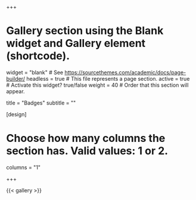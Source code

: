 +++
# Gallery section using the Blank widget and Gallery element (shortcode).
widget = "blank"  # See https://sourcethemes.com/academic/docs/page-builder/
headless = true  # This file represents a page section.
active = true  # Activate this widget? true/false
weight = 40  # Order that this section will appear.

title = "Badges"
subtitle = ""

[design]
  # Choose how many columns the section has. Valid values: 1 or 2.
  columns = "1"
  
+++

{{< gallery >}}